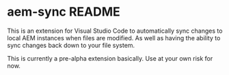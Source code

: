 # aem-sync README

This is an extension for Visual Studio Code to automatically sync changes to local AEM instances when files are modified.  As well as having the ability to sync changes back down to your file system.

This is currently a pre-alpha extension basically.  Use at your own risk for now.
